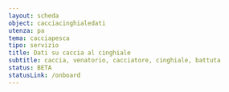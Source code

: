```yaml
---
layout: scheda
object: cacciacinghialedati
utenza: pa
tema: cacciapesca
tipo: servizio
title: Dati su caccia al cinghiale
subtitle: caccia, venatorio, cacciatore, cinghiale, battuta
status: BETA
statusLink: /onboard
---
```

